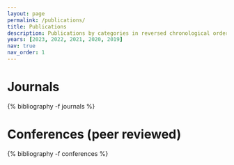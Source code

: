 ```yaml
---
layout: page
permalink: /publications/
title: Publications
description: Publications by categories in reversed chronological order.
years: [2023, 2022, 2021, 2020, 2019]
nav: true
nav_order: 1
---
```

<!-- _pages/publications.md -->
<div class="publications">

<h1>Journals</h1>
{% bibliography -f journals %}

<h1>Conferences (peer reviewed)</h1>
{% bibliography -f conferences %}
<!-- -q @*[year={{y}}]* -->

</div>
